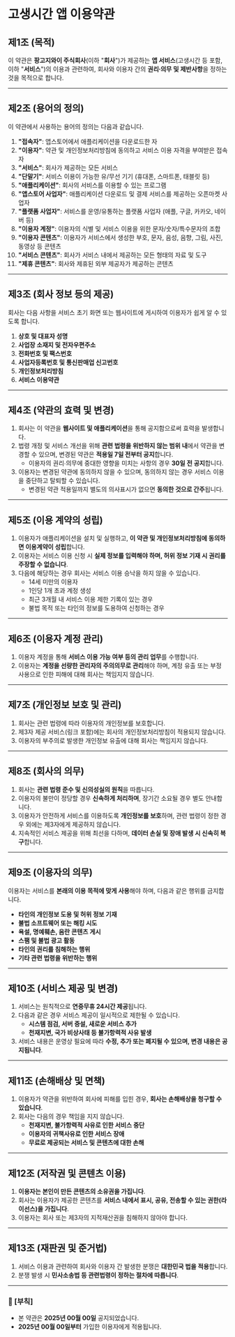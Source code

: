 # 고생시간 앱 이용약관

## 제1조 (목적)

이 약관은 **팡고지와이 주식회사**(이하 "**회사**")가 제공하는 **앱 서비스**(고생시간 등 포함, 이하 "**서비스**")의 이용과 관련하여, 회사와 이용자 간의 **권리∙의무 및 제반사항**을 정하는 것을 목적으로 합니다.

---

## 제2조 (용어의 정의)

이 약관에서 사용하는 용어의 정의는 다음과 같습니다.

1. **"접속자"**: 앱스토어에서 애플리케이션을 다운로드한 자
2. **"이용자"**: 약관 및 개인정보처리방침에 동의하고 서비스 이용 자격을 부여받은 접속자
3. **"서비스"**: 회사가 제공하는 모든 서비스
4. **"단말기"**: 서비스 이용이 가능한 유/무선 기기 (휴대폰, 스마트폰, 태블릿 등)
5. **"애플리케이션"**: 회사의 서비스를 이용할 수 있는 프로그램
6. **"앱스토어 사업자"**: 애플리케이션 다운로드 및 결제 서비스를 제공하는 오픈마켓 사업자
7. **"플랫폼 사업자"**: 서비스를 운영/유통하는 플랫폼 사업자 (애플, 구글, 카카오, 네이버 등)
8. **"이용자 계정"**: 이용자의 식별 및 서비스 이용을 위한 문자/숫자/특수문자의 조합
9. **"이용자 콘텐츠"**: 이용자가 서비스에서 생성한 부호, 문자, 음성, 음향, 그림, 사진, 동영상 등 콘텐츠
10. **"서비스 콘텐츠"**: 회사가 서비스 내에서 제공하는 모든 형태의 자료 및 도구
11. **"제휴 콘텐츠"**: 회사와 제휴된 외부 제공자가 제공하는 콘텐츠

---

## 제3조 (회사 정보 등의 제공)

회사는 다음 사항을 서비스 초기 화면 또는 웹사이트에 게시하여 이용자가 쉽게 알 수 있도록 합니다.

1. **상호 및 대표자 성명**
2. **사업장 소재지 및 전자우편주소**
3. **전화번호 및 팩스번호**
4. **사업자등록번호 및 통신판매업 신고번호**
5. **개인정보처리방침**
6. **서비스 이용약관**

---

## 제4조 (약관의 효력 및 변경)

1. 회사는 이 약관을 **웹사이트 및 애플리케이션**을 통해 공지함으로써 효력을 발생합니다.
2. 법령 개정 및 서비스 개선을 위해 **관련 법령을 위반하지 않는 범위 내**에서 약관을 변경할 수 있으며, 변경된 약관은 **적용일 7일 전부터 공지**합니다.
   - 이용자의 권리∙의무에 중대한 영향을 미치는 사항의 경우 **30일 전 공지**합니다.
3. 이용자는 변경된 약관에 동의하지 않을 수 있으며, 동의하지 않는 경우 서비스 이용을 중단하고 탈퇴할 수 있습니다.
   - 변경된 약관 적용일까지 별도의 의사표시가 없으면 **동의한 것으로 간주**됩니다.

---

## 제5조 (이용 계약의 성립)

1. 이용자가 애플리케이션을 설치 및 실행하고, **이 약관 및 개인정보처리방침에 동의하면 이용계약이 성립**합니다.
2. 이용자는 서비스 이용 신청 시 **실제 정보를 입력해야 하며, 허위 정보 기재 시 권리를 주장할 수 없습니다**.
3. 다음에 해당하는 경우 회사는 서비스 이용 승낙을 하지 않을 수 있습니다.
   - 14세 미만의 이용자
   - 1인당 1개 초과 계정 생성
   - 최근 3개월 내 서비스 이용 제한 기록이 있는 경우
   - 불법 목적 또는 타인의 정보를 도용하여 신청하는 경우

---

## 제6조 (이용자 계정 관리)

1. 이용자 계정을 통해 **서비스 이용 가능 여부 등의 관리 업무**를 수행합니다.
2. 이용자는 **계정을 선량한 관리자의 주의의무로 관리**해야 하며, 계정 유출 또는 부정 사용으로 인한 피해에 대해 회사는 책임지지 않습니다.

---

## 제7조 (개인정보 보호 및 관리)

1. 회사는 관련 법령에 따라 이용자의 개인정보를 보호합니다.
2. 제3자 제공 서비스(링크 포함)에는 회사의 개인정보처리방침이 적용되지 않습니다.
3. 이용자의 부주의로 발생한 개인정보 유출에 대해 회사는 책임지지 않습니다.

---

## 제8조 (회사의 의무)

1. 회사는 **관련 법령 준수 및 신의성실의 원칙**을 따릅니다.
2. 이용자의 불만이 정당할 경우 **신속하게 처리하며**, 장기간 소요될 경우 별도 안내합니다.
3. 이용자가 안전하게 서비스를 이용하도록 **개인정보를 보호**하며, 관련 법령이 정한 경우 외에는 제3자에게 제공하지 않습니다.
4. 지속적인 서비스 제공을 위해 최선을 다하며, **데이터 손실 및 장애 발생 시 신속히 복구**합니다.

---

## 제9조 (이용자의 의무)

이용자는 서비스를 **본래의 이용 목적에 맞게 사용**해야 하며, 다음과 같은 행위를 금지합니다.

- **타인의 개인정보 도용 및 허위 정보 기재**
- **불법 소프트웨어 또는 해킹 시도**
- **욕설, 명예훼손, 음란 콘텐츠 게시**
- **스팸 및 불법 광고 활동**
- **타인의 권리를 침해하는 행위**
- **기타 관련 법령을 위반하는 행위**

---

## 제10조 (서비스 제공 및 변경)

1. 서비스는 원칙적으로 **연중무휴 24시간 제공**됩니다.
2. 다음과 같은 경우 서비스 제공이 일시적으로 제한될 수 있습니다.
   - **시스템 점검, 서버 증설, 새로운 서비스 추가**
   - **천재지변, 국가 비상사태 등 불가항력적 사유 발생**
3. 서비스 내용은 운영상 필요에 따라 **수정, 추가 또는 폐지될 수 있으며, 변경 내용은 공지됩니다**.

---

## 제11조 (손해배상 및 면책)

1. 이용자가 약관을 위반하여 회사에 피해를 입힌 경우, **회사는 손해배상을 청구할 수 있습니다**.
2. 회사는 다음의 경우 책임을 지지 않습니다.
   - **천재지변, 불가항력적 사유로 인한 서비스 중단**
   - **이용자의 귀책사유로 인한 서비스 장애**
   - **무료로 제공되는 서비스 및 콘텐츠에 대한 손해**

---

## 제12조 (저작권 및 콘텐츠 이용)

1. **이용자는 본인이 만든 콘텐츠의 소유권을 가집니다**.
2. 회사는 이용자가 제공한 콘텐츠를 **서비스 내에서 표시, 공유, 전송할 수 있는 권한(라이선스)을 가집니다**.
3. 이용자는 회사 또는 제3자의 지적재산권을 침해하지 않아야 합니다.

---

## 제13조 (재판권 및 준거법)

1. 서비스 이용과 관련하여 회사와 이용자 간 발생한 분쟁은 **대한민국 법을 적용**합니다.
2. 분쟁 발생 시 **민사소송법 등 관련법령이 정하는 절차에 따릅니다**.

---

### 📌 [부칙]

- 본 약관은 **2025년 00월 00일** 공지되었습니다.
- **2025년 00월 00일부터** 가입한 이용자에게 적용됩니다.
